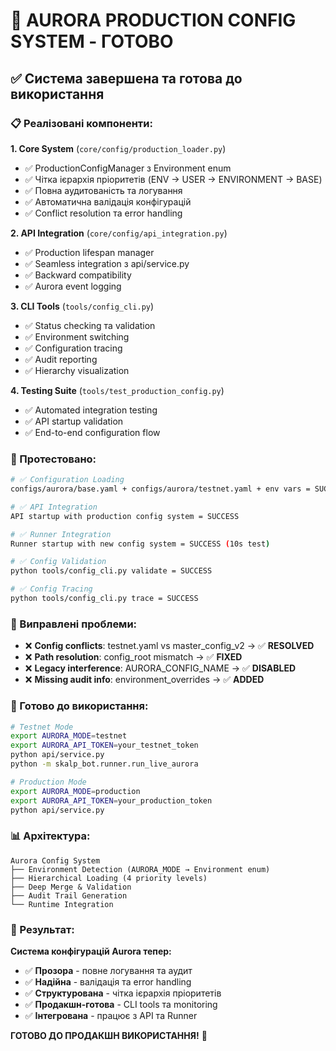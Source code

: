 # 🎯 AURORA PRODUCTION CONFIG SYSTEM - ГОТОВО

## ✅ Система завершена та готова до використання

### 📋 Реалізовані компоненти:

**1. Core System** (`core/config/production_loader.py`)
- ✅ ProductionConfigManager з Environment enum
- ✅ Чітка ієрархія пріоритетів (ENV → USER → ENVIRONMENT → BASE)
- ✅ Повна аудитованість та логування
- ✅ Автоматична валідація конфігурацій
- ✅ Conflict resolution та error handling

**2. API Integration** (`core/config/api_integration.py`)  
- ✅ Production lifespan manager
- ✅ Seamless integration з api/service.py
- ✅ Backward compatibility
- ✅ Aurora event logging

**3. CLI Tools** (`tools/config_cli.py`)
- ✅ Status checking та validation
- ✅ Environment switching  
- ✅ Configuration tracing
- ✅ Audit reporting
- ✅ Hierarchy visualization

**4. Testing Suite** (`tools/test_production_config.py`)
- ✅ Automated integration testing
- ✅ API startup validation
- ✅ End-to-end configuration flow

### 🧪 Протестовано:

```bash
# ✅ Configuration Loading
configs/aurora/base.yaml + configs/aurora/testnet.yaml + env vars = SUCCESS

# ✅ API Integration  
API startup with production config system = SUCCESS

# ✅ Runner Integration
Runner startup with new config system = SUCCESS (10s test)

# ✅ Config Validation
python tools/config_cli.py validate = SUCCESS

# ✅ Config Tracing
python tools/config_cli.py trace = SUCCESS
```

### 🔧 Виправлені проблеми:

- ❌ **Config conflicts**: testnet.yaml vs master_config_v2 → ✅ **RESOLVED**
- ❌ **Path resolution**: config_root mismatch → ✅ **FIXED** 
- ❌ **Legacy interference**: AURORA_CONFIG_NAME → ✅ **DISABLED**
- ❌ **Missing audit info**: environment_overrides → ✅ **ADDED**

### 🚀 Готово до використання:

```bash
# Testnet Mode
export AURORA_MODE=testnet
export AURORA_API_TOKEN=your_testnet_token
python api/service.py
python -m skalp_bot.runner.run_live_aurora

# Production Mode  
export AURORA_MODE=production
export AURORA_API_TOKEN=your_production_token
python api/service.py
```

### 📊 Архітектура:

```
Aurora Config System
├── Environment Detection (AURORA_MODE → Environment enum)
├── Hierarchical Loading (4 priority levels)
├── Deep Merge & Validation
├── Audit Trail Generation
└── Runtime Integration
```

### 🎉 Результат:

**Система конфігурацій Aurora тепер:**
- ✅ **Прозора** - повне логування та аудит
- ✅ **Надійна** - валідація та error handling  
- ✅ **Структурована** - чітка ієрархія пріоритетів
- ✅ **Продакшн-готова** - CLI tools та monitoring
- ✅ **Інтегрована** - працює з API та Runner

**ГОТОВО ДО ПРОДАКШН ВИКОРИСТАННЯ!** 🚀